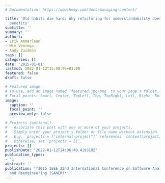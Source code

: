 ```yaml
---
# Documentation: https://wowchemy.com/docs/managing-content/

title: 'Old habits die hard: Why refactoring for understandability does not give immediate
  benefits'
subtitle: ''
summary: ''
authors:
- Erik Ammerlaan
- Wim Veninga
- Andy Zaidman
tags: []
categories: []
date: '2015-01-01'
lastmod: 2022-01-12T15:00:09+01:00
featured: false
draft: false

# Featured image
# To use, add an image named `featured.jpg/png` to your page's folder.
# Focal points: Smart, Center, TopLeft, Top, TopRight, Left, Right, BottomLeft, Bottom, BottomRight.
image:
  caption: ''
  focal_point: ''
  preview_only: false

# Projects (optional).
#   Associate this post with one or more of your projects.
#   Simply enter your project's folder or file name without extension.
#   E.g. `projects = ["internal-project"]` references `content/project/deep-learning/index.md`.
#   Otherwise, set `projects = []`.
projects: []
publishDate: '2022-01-12T14:06:40.419318Z'
publication_types:
- '1'
abstract: ''
publication: '*2015 IEEE 22nd International Conference on Software Analysis, Evolution,
  and Reengineering (SANER)*'
---
```

